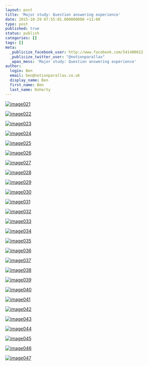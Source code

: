 ```yaml
---
layout: post
title: 'Major study: Question answering experience'
date: 2015-10-29 07:55:01.000000000 +11:00
type: post
published: true
status: publish
categories: []
tags: []
meta:
  _publicize_facebook_user: http://www.facebook.com/541400612
  _publicize_twitter_user: "@notionparallax"
  _wpas_mess: 'Major study: Question answering experience'
author:
  login: Ben
  email: ben@notionparallax.co.uk
  display_name: Ben
  first_name: Ben
  last_name: Doherty
---
```

<p><!--more--></p>
<p><a href="/wordpress/wp-content/uploads/2015/10/image021.png" rel="attachment wp-att-2078"><img class="alignnone size-full wp-image-2078" src="{{ site.baseurl }}/assets/image021.png" alt="image021" /></a></p>
<p><a href="/wordpress/wp-content/uploads/2015/10/image022.png" rel="attachment wp-att-2079"><img class="alignnone size-medium wp-image-2079" src="{{ site.baseurl }}/assets/image022.png" alt="image022" /></a></p>
<p><a href="/wordpress/wp-content/uploads/2015/10/image023.png" rel="attachment wp-att-2080"><img class="alignnone size-medium wp-image-2080" src="{{ site.baseurl }}/assets/image023.png" alt="image023" /></a></p>
<p><a href="/wordpress/wp-content/uploads/2015/10/image024.png" rel="attachment wp-att-2081"><img class="alignnone size-medium wp-image-2081" src="{{ site.baseurl }}/assets/image024.png" alt="image024" /></a></p>
<p><a href="/wordpress/wp-content/uploads/2015/10/image025.png" rel="attachment wp-att-2082"><img class="alignnone size-medium wp-image-2082" src="{{ site.baseurl }}/assets/image025.png" alt="image025" /></a></p>
<p><a href="/wordpress/wp-content/uploads/2015/10/image026.png" rel="attachment wp-att-2083"><img class="alignnone size-medium wp-image-2083" src="{{ site.baseurl }}/assets/image026.png" alt="image026" /></a></p>
<p><a href="/wordpress/wp-content/uploads/2015/10/image027.png" rel="attachment wp-att-2084"><img class="alignnone size-medium wp-image-2084" src="{{ site.baseurl }}/assets/image027.png" alt="image027" /></a></p>
<p><a href="/wordpress/wp-content/uploads/2015/10/image028.png" rel="attachment wp-att-2085"><img class="alignnone size-medium wp-image-2085" src="{{ site.baseurl }}/assets/image028.png" alt="image028" /></a></p>
<p><a href="/wordpress/wp-content/uploads/2015/10/image029.png" rel="attachment wp-att-2086"><img class="alignnone size-medium wp-image-2086" src="{{ site.baseurl }}/assets/image029.png" alt="image029" /></a></p>
<p><a href="/wordpress/wp-content/uploads/2015/10/image030.png" rel="attachment wp-att-2087"><img class="alignnone size-medium wp-image-2087" src="{{ site.baseurl }}/assets/image030.png" alt="image030" /></a></p>
<p><a href="/wordpress/wp-content/uploads/2015/10/image031.png" rel="attachment wp-att-2088"><img class="alignnone size-medium wp-image-2088" src="{{ site.baseurl }}/assets/image031.png" alt="image031" /></a></p>
<p><a href="/wordpress/wp-content/uploads/2015/10/image032.png" rel="attachment wp-att-2089"><img class="alignnone size-medium wp-image-2089" src="{{ site.baseurl }}/assets/image032.png" alt="image032" /></a></p>
<p><a href="/wordpress/wp-content/uploads/2015/10/image033.png" rel="attachment wp-att-2090"><img class="alignnone size-medium wp-image-2090" src="{{ site.baseurl }}/assets/image033.png" alt="image033" /></a></p>
<p><a href="/wordpress/wp-content/uploads/2015/10/image034.png" rel="attachment wp-att-2091"><img class="alignnone size-medium wp-image-2091" src="{{ site.baseurl }}/assets/image034.png" alt="image034" /></a></p>
<p><a href="/wordpress/wp-content/uploads/2015/10/image035.png" rel="attachment wp-att-2092"><img class="alignnone size-medium wp-image-2092" src="{{ site.baseurl }}/assets/image035.png" alt="image035" /></a></p>
<p><a href="/wordpress/wp-content/uploads/2015/10/image036.png" rel="attachment wp-att-2093"><img class="alignnone size-medium wp-image-2093" src="{{ site.baseurl }}/assets/image036.png" alt="image036" /></a></p>
<p><a href="/wordpress/wp-content/uploads/2015/10/image037.png" rel="attachment wp-att-2094"><img class="alignnone size-medium wp-image-2094" src="{{ site.baseurl }}/assets/image037.png" alt="image037" /></a></p>
<p><a href="/wordpress/wp-content/uploads/2015/10/image038.png" rel="attachment wp-att-2095"><img class="alignnone size-medium wp-image-2095" src="{{ site.baseurl }}/assets/image038.png" alt="image038" /></a></p>
<p><a href="/wordpress/wp-content/uploads/2015/10/image039.png" rel="attachment wp-att-2096"><img class="alignnone size-full wp-image-2096" src="{{ site.baseurl }}/assets/image039.png" alt="image039" /></a></p>
<p><a href="/wordpress/wp-content/uploads/2015/10/image040.png" rel="attachment wp-att-2097"><img class="alignnone size-medium wp-image-2097" src="{{ site.baseurl }}/assets/image040.png" alt="image040" /></a></p>
<p><a href="/wordpress/wp-content/uploads/2015/10/image041.png" rel="attachment wp-att-2098"><img class="alignnone size-medium wp-image-2098" src="{{ site.baseurl }}/assets/image041.png" alt="image041" /></a></p>
<p><a href="/wordpress/wp-content/uploads/2015/10/image042.png" rel="attachment wp-att-2099"><img class="alignnone size-medium wp-image-2099" src="{{ site.baseurl }}/assets/image042.png" alt="image042" /></a></p>
<p><a href="/wordpress/wp-content/uploads/2015/10/image043.png" rel="attachment wp-att-2100"><img class="alignnone size-medium wp-image-2100" src="{{ site.baseurl }}/assets/image043.png" alt="image043" /></a></p>
<p><a href="/wordpress/wp-content/uploads/2015/10/image044.png" rel="attachment wp-att-2101"><img class="alignnone size-medium wp-image-2101" src="{{ site.baseurl }}/assets/image044.png" alt="image044" /></a></p>
<p><a href="/wordpress/wp-content/uploads/2015/10/image045.png" rel="attachment wp-att-2102"><img class="alignnone size-medium wp-image-2102" src="{{ site.baseurl }}/assets/image045.png" alt="image045" /></a></p>
<p><a href="/wordpress/wp-content/uploads/2015/10/image046.png" rel="attachment wp-att-2103"><img class="alignnone size-full wp-image-2103" src="{{ site.baseurl }}/assets/image046.png" alt="image046" /></a></p>
<p><a href="/wordpress/wp-content/uploads/2015/10/image047.png" rel="attachment wp-att-2104"><img class="alignnone size-full wp-image-2104" src="{{ site.baseurl }}/assets/image047.png" alt="image047" /></a></p>
